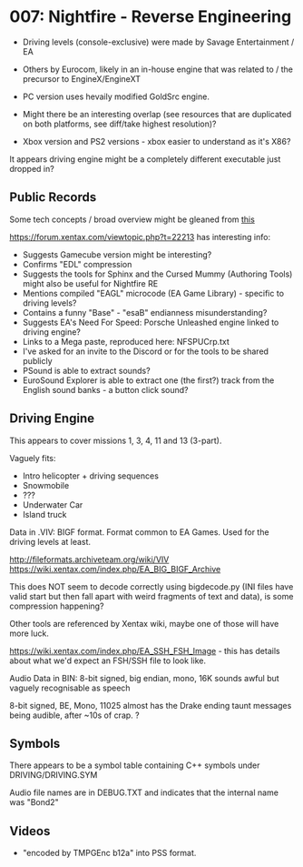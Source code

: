 # 007: Nightfire - Reverse Engineering

* Driving levels (console-exclusive) were made by Savage Entertainment / EA
* Others by Eurocom, likely in an in-house engine that was related to / the precursor to EngineX/EngineXT

* PC version uses hevaily modified GoldSrc engine.
* Might there be an interesting overlap (see resources that are duplicated on both platforms, see diff/take highest resolution)?
* Xbox version and PS2 versions - xbox easier to understand as it's X86?

It appears driving engine might be a completely different executable just dropped in?

## Public Records

Some tech concepts / broad overview might be gleaned from [this](https://sphinxandthecursedmummy.fandom.com/wiki/EngineX)

https://forum.xentax.com/viewtopic.php?t=22213 has interesting info:
* Suggests Gamecube version might be interesting?
* Confirms "EDL" compression
* Suggests the tools for Sphinx and the Cursed Mummy (Authoring Tools) might also be useful for Nightfire RE
* Mentions compiled "EAGL" microcode (EA Game Library) - specific to driving levels?
* Contains a funny "Base" - "esaB" endianness misunderstanding?
* Suggests EA's Need For Speed: Porsche Unleashed engine linked to driving engine?
* Links to a Mega paste, reproduced here: NFSPUCrp.txt
* I've asked for an invite to the Discord or for the tools to be shared publicly
* PSound is able to extract sounds?
* EuroSound Explorer is able to extract one (the first?) track from the English sound banks - a button click sound?
## Driving Engine

This appears to cover missions 1, 3, 4, 11 and 13 (3-part). 

Vaguely fits:
* Intro helicopter + driving sequences
* Snowmobile
* ???
* Underwater Car
* Island truck


Data in .VIV: BIGF format. Format common to EA Games. Used for the driving levels at least.

http://fileformats.archiveteam.org/wiki/VIV
https://wiki.xentax.com/index.php/EA_BIG_BIGF_Archive

This does NOT seem to decode correctly using bigdecode.py (INI files have valid start but then fall apart with weird fragments of text and data), is some compression happening?

Other tools are referenced by Xentax wiki, maybe one of those will have more luck.

https://wiki.xentax.com/index.php/EA_SSH_FSH_Image - this has details about what we'd expect an FSH/SSH file to look like.


Audio Data in BIN: 8-bit signed, big endian, mono, 16K sounds awful but vaguely recognisable as speech

8-bit signed, BE, Mono, 11025 almost has the Drake ending taunt messages being audible, after ~10s of crap.
?
## Symbols

There appears to be a symbol table containing C++ symbols under DRIVING/DRIVING.SYM

Audio file names are in DEBUG.TXT and indicates that the internal name was "Bond2"

## Videos

* "encoded by TMPGEnc b12a" into PSS format. 
